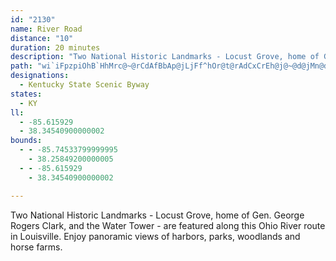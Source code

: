 ```yaml
---
id: "2130"
name: River Road
distance: "10"
duration: 20 minutes
description: "Two National Historic Landmarks - Locust Grove, home of Gen. George Rogers Clark, and the Water Tower - are featured along this Ohio River route in Louisville. Enjoy panoramic views of harbors, parks, woodlands and horse farms."
path: "wi`iFpzpiOhB`HhMrc@~@rCdAfBbAp@jLjFf^hOr@t@rAdCxCrEh@j@~@d@jMn@dLGr@PtAz@r@~@Xx@Nv@NfBi@fCsEhN_@dC?rBNxBd@~AnA~C|ChFlB~BnBlBlDfCf\\`RpG`DvCx@rHxAlB~@tAjAjDrDhT~QrCdDnPnWn@l@lC`BxBxBlA|BtAlFj@tA~HfLrOnQvOnRvBxCbE`IlI`OlD`HpGpNhPp`@nAtArFxE|AlBj`@lp@lPbWpQbXj^jt@`Zrw@~Rtt@x@lElClV|CzVd@dBrBtF^~AfA`Qd@hD|FfOn@fFRl@hAfAhAP"
designations:
  - Kentucky State Scenic Byway
states:
  - KY
ll:
  - -85.615929
  - 38.34540900000002
bounds:
  - - -85.74533799999995
    - 38.25849200000005
  - - -85.615929
    - 38.34540900000002

---
```


Two National Historic Landmarks - Locust Grove, home of Gen. George Rogers Clark, and the Water Tower - are featured along this Ohio River route in Louisville. Enjoy panoramic views of harbors, parks, woodlands and horse farms.
